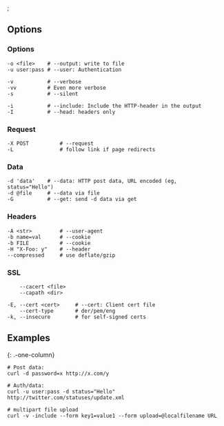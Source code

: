 ;

Options
-------

### Options

    -o <file>    # --output: write to file
    -u user:pass # --user: Authentication

    -v           # --verbose
    -vv          # Even more verbose
    -s           # --silent

    -i           # --include: Include the HTTP-header in the output
    -I           # --head: headers only

### Request

    -X POST          # --request
    -L               # follow link if page redirects 

### Data

    -d 'data'    # --data: HTTP post data, URL encoded (eg, status="Hello")
    -d @file     # --data via file
    -G           # --get: send -d data via get

### Headers

    -A <str>         # --user-agent
    -b name=val      # --cookie
    -b FILE          # --cookie
    -H "X-Foo: y"    # --header
    --compressed     # use deflate/gzip

### SSL

        --cacert <file>
        --capath <dir>

    -E, --cert <cert>     # --cert: Client cert file
        --cert-type       # der/pem/eng
    -k, --insecure        # for self-signed certs

Examples
--------

{: .-one-column}

    # Post data:
    curl -d password=x http://x.com/y

    # Auth/data:
    curl -u user:pass -d status="Hello" http://twitter.com/statuses/update.xml

    # multipart file upload
    curl -v -include --form key1=value1 --form upload=@localfilename URL
